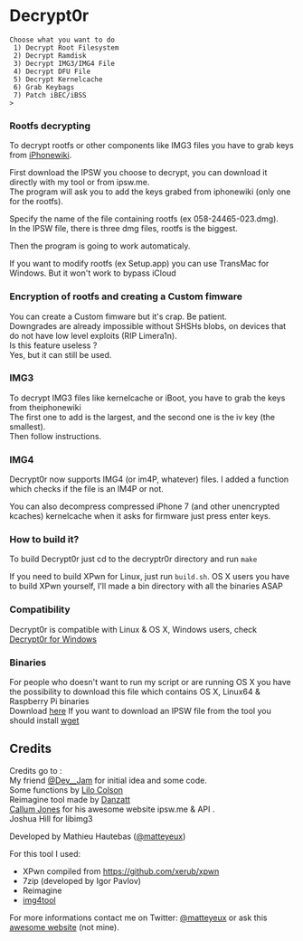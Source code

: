 # Decrypt0r

```
Choose what you want to do
 1) Decrypt Root Filesystem
 2) Decrypt Ramdisk
 3) Decrypt IMG3/IMG4 File
 4) Decrypt DFU File
 5) Decrypt Kernelcache
 6) Grab Keybags
 7) Patch iBEC/iBSS
> 
```

### Rootfs decrypting

To decrypt rootfs or other components like IMG3 files you have to grab keys from [iPhonewiki](https://www.theiphonewiki.com/wiki/Firmware_Keys). <br>

First download the IPSW you choose to decrypt, you can download it directly with my tool or from ipsw.me. <br>
The program will ask you to add the keys grabed from iphonewiki (only one for the rootfs). <br>

Specify the name of the file containing rootfs (ex 058-24465-023.dmg). <br>
In the IPSW file, there is three dmg files, rootfs is the biggest. <br>

Then the program is going to work automaticaly. <br>

If you want to modify rootfs (ex Setup.app) you can use TransMac for Windows. But it won't work to bypass iCloud <br>

### Encryption of rootfs and creating a Custom fimware

You can create a Custom fimware but it's crap. Be patient. <br>
Downgrades are already impossible without SHSHs blobs, on devices that do not have low level exploits (RIP Limera1n). <br>
Is this feature useless ? <br>
Yes, but it can still be used. <br>

### IMG3

To decrypt IMG3 files like kernelcache or iBoot, you have to grab the keys from theiphonewiki <br>
The first one to add is the largest, and the second one is the iv key (the smallest).<br>
Then follow instructions.<br>

### IMG4 

Decrypt0r now supports IMG4 (or im4P, whatever) files. I added a function which checks if the file is an IM4P or not.

You can also decompress compressed iPhone 7 (and other unencrypted kcaches) kernelcache when it asks for firmware just  press enter keys.

### How to build it?

To build Decrypt0r just cd to the decryptr0r directory and run `make` <br> 

If you need to build XPwn for Linux, just run `build.sh`.
OS X users you have to build XPwn yourself, I'll made a bin directory with all the binaries ASAP

### Compatibility

Decrypt0r is compatible with Linux & OS X, Windows users, check [Decrypt0r for Windows](https://github.com/matteyeux/Decrypt0r-for-Windows)<br>

### Binaries
For people who doesn't want to run my script or are running OS X you have the possibility to download this file which contains OS X, Linux64 & Raspberry Pi binaries<br>
Download [here](https://www.dropbox.com/s/r6e5fwae2ff7ecv/XPwn%20binaries.zip?dl=0)
If you want to download an IPSW file from the tool you should install [wget](http://rudix.org/packages/wget.html)
## Credits

Credits go to :  
My friend [@Dev__Jam](https://twitter.com/Dev__Jam) for initial idea and some code. <br>
Some functions by  [Lilo Colson](https://twitter.com/Pwn1d) <br>
Reimagine tool made by [Danzatt](https://twitter.com/danzatt) <br>
[Callum Jones](https://twitter.com/icj_) for his awesome website ipsw.me & API .<br>
Joshua Hill for libimg3

Developed by Mathieu Hautebas ([@matteyeux](https://twitter.com/matteyeux)) <br>

For this tool I used: <br>

- XPwn compiled from https://github.com/xerub/xpwn <br>
- 7zip (developed by Igor Pavlov) <br>
- Reimagine
- [img4tool](https://github.com/xerub/img4tool)

For more informations contact me on Twitter: [@matteyeux](https://twitter.com/matteyeux) or ask this [awesome website](http://www.google.com) (not mine). <br>
